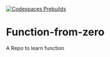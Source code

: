 [![Codespaces Prebuilds](https://github.com/cheryvmak/Function-from-zero/actions/workflows/codespaces/create_codespaces_prebuilds/badge.svg)](https://github.com/cheryvmak/Function-from-zero/actions/workflows/codespaces/create_codespaces_prebuilds)


# Function-from-zero
A Repo to learn function
